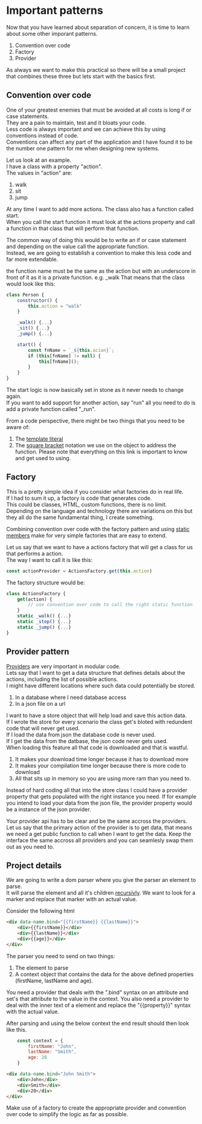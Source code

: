 # Important patterns
Now that you have learned about separation of concern, it is time to learn about some other imporant patterns.

1. Convention over code
1. Factory 
1. Provider

As always we want to make this practical so there will be a small project that combines these three but lets start with the basics first.

## Convention over code
One of your greatest enemies that must be avoided at all costs is long if or case statements.  
They are a pain to maintain, test and it bloats your code.  
Less code is always important and we can achieve this by using conventions instead of code.  
Conventions can affect any part of the application and I have found it to be the number one pattern for me when designing new systems.

Let us look at an example.  
I have a class with a property "action".  
The values in "action" are:

1. walk
1. sit
1. jump

At any time I want to add more actions.
The class also has a function called start.  
When you call the start function it must look at the actions property and call a function in that class that will perform that function.

The common way of doing this would be to write an if or case statement and depending on the value call the appropriate function.  
Instead, we are going to establish a convention to make this less code and far more extendable.

the function name must be the same as the action but with an underscore in front of it as it is a private function. e.g. _walk
That means that the class would look like this:

```js
class Person {
	constructor() {
		this.action = "walk"
	}

	_walk() {...}
	_sit() {...}
	_jump() {...}

	start() {
		const fnName = `_${this.acion}`;
		if (this[fnName] != null) {
			this[fnName]();
		}
	}
}
```
The start logic is now basically set in stone as it never needs to change again.  
If you want to add support for another action, say "run" all you need to do is add a private function called "_run". 

From a code perspective, there might be two things that you need to be aware of:
1. The [template literal](https://developer.mozilla.org/en-US/docs/Web/JavaScript/Reference/Template_literals)
1. The [square bracket](https://developer.mozilla.org/en-US/docs/Web/JavaScript/Reference/Operators/Object_initializer) notation we use on the object to address the function. Please note that everything on this link is important to know and get used to using.

## Factory
This is a pretty simple idea if you consider what factories do in real life.  
If I had to sum it up, a factory is code that generates code.  
This could be classes, HTML, custom functions, there is no limit.  
Depending on the language and technology there are variations on this but they all do the same fundamental thing, I create something.

Combining convention over code with the factory pattern and using [static members](https://developer.mozilla.org/en-US/docs/Web/JavaScript/Reference/Classes/static) make for very simple factories that are easy to extend.

Let us say that we want to have a actions factory that will get a class for us that performs a action.  
The way I want to call it is like this:

```js
const actionProvider = ActionsFactory.get(this.action)
```

The factory structure would be:

```js
class ActionsFactory {
	get(action) {
		// use convention over code to call the right static function
	}
	static _walk() {...}
	static _stop() {...}
	static _jump() {...}
}
```

## Provider pattern
[Providers](https://en.wikipedia.org/wiki/Provider_model) are very important in modular code.  
Lets say that I want to get a data structure that defines details about the actions, including the list of possible actions.   
I might have different locations where such data could potentially be stored.

1. In a database where I need database access
1. In a json file on a url

I want to have a store object that will help load and save this action data.  
If I wrote the store for every scenario the class get's bloted with redundent code that will never get used.  
If I load the data from json the database code is never used.  
If I get the data from the datbase, the json code never gets used.  
When loading this feature all that code is downloaded and that is wastful.  

1. It makes your download time longer because it has to download more 
1. It makes your compilation time longer because there is more code to download
1. All that sits up in memory so you are using more ram than you need to.

Instead of hard coding all that into the store class I could have a provider property that gets populated with the right instance you need.
If for example you intend to load your data from the json file, the provider property would be a instance of the json provider.

Your provider api has to be clear and be the same accross the providers.  
Let us say that the primary action of the provider is to get data, that means we need a get public function to call when I want to get the data.
Keep the interface the same accross all providers and you can seamlesly swap them out as you need to.

## Project details
We are going to write a dom parser where you give the parser an element to parse.  
It will parse the element and all it's children [recursivly](https://en.wikipedia.org/wiki/Recursion_(computer_science)). 
We want to look for a marker and replace that marker with an actual value.  

Consider the following html
```html
<div data-name.bind="{{firstName}} {{lastName}}">
	<div>{{firstName}}</div>
	<div>{{lastName}}</div>
	<div>{{age}}</div>
</div>
```

The parser you need to send on two things:

1. The element to parse
1. A context object that contains the data for the above defined properties (firstName, lastName and age).

You need a provider that deals with the ".bind" syntax on an attribute and set's that attribute to the value in the context.
You also need a provider to deal with the inner text of a element and replace the "{{property}}" syntax with the actual value.

After parsing and using the below context the end result should then look like this.
```js 
	const context = {
		firstName: "John",
		lastName: "Smith",
		age: 20
	}
```

```html
<div data-name.bind="John Smith">
    <div>John</div>
    <div>Smith</div>
    <div>20</div>
</div>
```
Make use of a factory to create the appropriate provider and convention over code to simplify the logic as far as possible.
